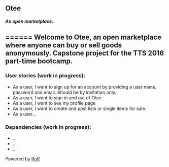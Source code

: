 ## Otee
##### An open marketplace.
======
Welcome to Otee, an open marketplace where anyone can buy or sell goods anonymously.
Capstone project for the TTS 2016 part-time bootcamp.
------

### User stories (work in progress):
* As a user, I want to sign up for an account by providing a user name, password and email. Should be by invitation only.
* As a user, I want to sign in and out of Otee  
* As a user, I want to see my profile page
* As a user, I want to create and post lists or single items for sale.
* As a user...

### Dependencies (work in progress):
* ...
* ...
* ...

Powered by [RoR](http://rubyonrails.org/)





